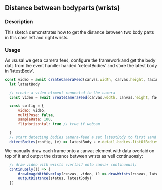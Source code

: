## Distance between bodyparts (wrists)

### Description
This sketch demonstrates how to get the distance between two body parts in this case left and right wrists.

### Usage 
As ususal we get a camera feed, configure the framework and get the body data from the event handler handed 'detectBodies' and store the latest body in 'latestBody'.

~~~javascript
const video = await createCameraFeed(canvas.width, canvas.height, facingMode.environment)
  let latestBody

  // create a video element connected to the camera
  const video = await createCameraFeed(canvas.width, canvas.height, facingMode.environment)

  const config = {
      video: video,
      multiPose: false,
      sampleRate: 100,
      flipHorizontal: true // true if webcam

  }
  // start detecting bodies camera-feed a set latestBody to first (and only) body
  detectBodies(config, (e) => latestBody = e.detail.bodies.listOfBodies[0])
~~~

We manually draw each frame onto a canvas element with data overlaid on top of it and output the distance between wrists as well continuously:

~~~javascript
  // draw video with wrists overlaid onto canvas continuously
  continuosly(() => {
      drawImageWithOverlay(canvas, video, () => drawWrists(canvas, latestBody))
      outputDistance(status, latestBody)
  })
~~~

